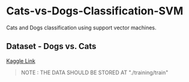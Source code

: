 # Cats-vs-Dogs-Classification-SVM

Cats and Dogs classification using support vector machines.

## Dataset - Dogs vs. Cats
[Kaggle Link](https://www.kaggle.com/c/dogs-vs-cats/data)

> NOTE : THE DATA SHOULD BE STORED AT "./training/train" 
